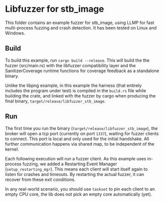 # Libfuzzer for stb_image

This folder contains an example fuzzer for stb_image, using LLMP for fast multi-process fuzzing and crash detection.
It has been tested on Linux and Windows.

## Build

To build this example, run `cargo build --release`.
This will build the the fuzzer (src/main.rs) with the libfuzzer compatibility layer and the SanitizerCoverage runtime functions for coverage feedback as a standalone binary.

Unlike the libpng example, in this example the harness (that entirely includes the program under test) is compiled in the `build.rs` file while building the crate, and linked with the fuzzer by cargo when producing the final binary, `target/release/libfuzzer_stb_image`.

## Run

The first time you run the binary (`target/release/libfuzzer_stb_image`), the broker will open a tcp port (currently on port `1337`), waiting for fuzzer clients to connect. This port is local and only used for the initial handshake. All further communication happens via shared map, to be independent of the kernel.

Each following execution will run a fuzzer client.
As this example uses in-process fuzzing, we added a Restarting Event Manager (`setup_restarting_mgr`).
This means each client will start itself again to listen for crashes and timeouts.
By restarting the actual fuzzer, it can recover from these exit conditions.

In any real-world scenario, you should use `taskset` to pin each client to an empty CPU core, the lib does not pick an empty core automatically (yet).

